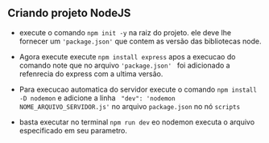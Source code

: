 ## Criando projeto NodeJS

- execute o comando `npm init -y` na raiz do projeto. 
ele deve lhe fornecer um `'package.json'` que contem as versão das bibliotecas node.

- Agora execute execute `npm install express` apos a execucao do comando note que no arquivo 
`'package.json' ` foi adicionado a refenrecia do express com a ultima versão.

- Para execucao automatica do servidor execute o comando  `npm install -D nodemon` e adicione a linha ` "dev": 'nodemon NOME_ARQUIVO_SERVIDOR.js'` 
no arquivo `package.json` no nó `scripts`

- basta executar no terminal `npm run dev` eo nodemon executa o arquivo especificado em seu parametro.

